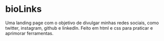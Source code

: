 # bioLinks
Uma landing page com o objetivo de divulgar minhas redes sociais, como twitter, instagram, github e linkedln.
Feito em html e css para praticar e aprimorar ferramentas.
